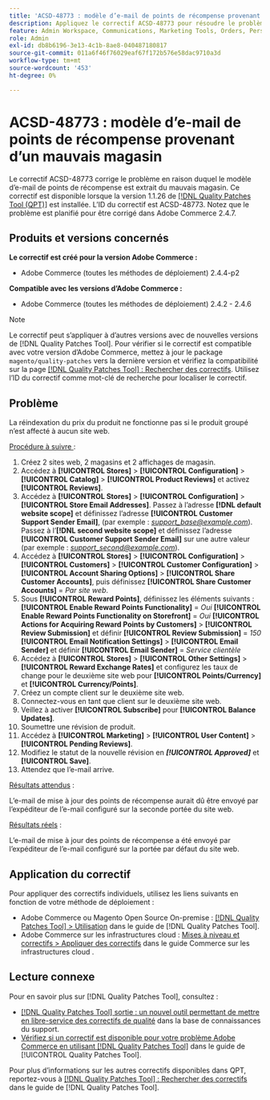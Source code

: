 ```yaml
---
title: 'ACSD-48773 : modèle d’e-mail de points de récompense provenant d’un mauvais magasin'
description: Appliquez le correctif ACSD-48773 pour résoudre le problème d’Adobe Commerce où le modèle d’e-mail de points de récompense est extrait du mauvais magasin.
feature: Admin Workspace, Communications, Marketing Tools, Orders, Personalization, Rewards
role: Admin
exl-id: db8b6196-3e13-4c1b-8ae8-040487180817
source-git-commit: 011a6f46f76029eaf67f172b576e58dac9710a3d
workflow-type: tm+mt
source-wordcount: '453'
ht-degree: 0%

---
```


# ACSD-48773 : modèle d’e-mail de points de récompense provenant d’un mauvais magasin

Le correctif ACSD-48773 corrige le problème en raison duquel le modèle d’e-mail de points de récompense est extrait du mauvais magasin. Ce correctif est disponible lorsque la version 1.1.26 de [[!DNL Quality Patches Tool (QPT)]](https://experienceleague.adobe.com/en/docs/commerce-operations/tools/quality-patches-tool/quality-patches-tool-to-self-serve-quality-patches) est installée. L’ID du correctif est ACSD-48773. Notez que le problème est planifié pour être corrigé dans Adobe Commerce 2.4.7.

## Produits et versions concernés

**Le correctif est créé pour la version Adobe Commerce :**

* Adobe Commerce (toutes les méthodes de déploiement) 2.4.4-p2

**Compatible avec les versions d’Adobe Commerce :**

* Adobe Commerce (toutes les méthodes de déploiement) 2.4.2 - 2.4.6

>[!NOTE]
>
>Le correctif peut s’appliquer à d’autres versions avec de nouvelles versions de [!DNL Quality Patches Tool]. Pour vérifier si le correctif est compatible avec votre version d’Adobe Commerce, mettez à jour le package `magento/quality-patches` vers la dernière version et vérifiez la compatibilité sur la page [[!DNL Quality Patches Tool] : Rechercher des correctifs](https://experienceleague.adobe.com/tools/commerce-quality-patches/index.html). Utilisez l’ID du correctif comme mot-clé de recherche pour localiser le correctif.

## Problème

La réindexation du prix du produit ne fonctionne pas si le produit groupé n’est affecté à aucun site web.

<u>Procédure à suivre </u> :

1. Créez 2 sites web, 2 magasins et 2 affichages de magasin.
1. Accédez à **[!UICONTROL Stores]** > **[!UICONTROL Configuration]** > **[!UICONTROL Catalog]** > **[!UICONTROL Product Reviews]** et activez **[!UICONTROL Reviews]**.
1. Accédez à **[!UICONTROL Stores]** > **[!UICONTROL Configuration]** > **[!UICONTROL Store Email Addresses]**.
Passez à l’adresse **[!DNL default website scope]** et définissez l’adresse **[!UICONTROL Customer Support Sender Email]**, (par exemple : *support_base@example.com*).
Passez à l’**[!DNL second website scope]** et définissez l’adresse **[!UICONTROL Customer Support Sender Email]** sur une autre valeur (par exemple : *support_second@example.com*).
1. Accédez à **[!UICONTROL Stores]** > **[!UICONTROL Configuration]** > **[!UICONTROL Customers]** > **[!UICONTROL Customer Configuration]** > **[!UICONTROL Account Sharing Options]** > **[!UICONTROL Share Customer Accounts]**, puis définissez **[!UICONTROL Share Customer Accounts]** = *Par site web*.
1. Sous **[!UICONTROL Reward Points]**, définissez les éléments suivants :
   **[!UICONTROL Enable Reward Points Functionality]** = *Oui*
   **[!UICONTROL Enable Reward Points Functionality on Storefront]** = *Oui*
   **[!UICONTROL Actions for Acquiring Reward Points by Customers]** > **[!UICONTROL Review Submission]** et définir **[!UICONTROL Review Submission]** = *150*
   **[!UICONTROL Email Notification Settings]** > **[!UICONTROL Email Sender]** et définir **[!UICONTROL Email Sender]** = *Service clientèle*
1. Accédez à **[!UICONTROL Stores]** > **[!UICONTROL Other Settings]** > **[!UICONTROL Reward Exchange Rates]** et configurez les taux de change pour le deuxième site web pour **[!UICONTROL Points/Currency]** et **[!UICONTROL Currency/Points]**.
1. Créez un compte client sur le deuxième site web.
1. Connectez-vous en tant que client sur le deuxième site web.
1. Veillez à activer **[!UICONTROL Subscribe]** pour **[!UICONTROL Balance Updates]**.
1. Soumettre une révision de produit.
1. Accédez à **[!UICONTROL Marketing]** > **[!UICONTROL User Content]** > **[!UICONTROL Pending Reviews]**.
1. Modifiez le statut de la nouvelle révision en ***[!UICONTROL Approved]*** et **[!UICONTROL Save]**.
1. Attendez que l’e-mail arrive.

<u>Résultats attendus</u> :

L’e-mail de mise à jour des points de récompense aurait dû être envoyé par l’expéditeur de l’e-mail configuré sur la seconde portée du site web.

<u>Résultats réels</u> :

L’e-mail de mise à jour des points de récompense a été envoyé par l’expéditeur de l’e-mail configuré sur la portée par défaut du site web.

## Application du correctif

Pour appliquer des correctifs individuels, utilisez les liens suivants en fonction de votre méthode de déploiement :

* Adobe Commerce ou Magento Open Source On-premise : [[!DNL Quality Patches Tool] > Utilisation](/help/tools/quality-patches-tool/usage.md) dans le guide de [!DNL Quality Patches Tool].
* Adobe Commerce sur les infrastructures cloud : [Mises à niveau et correctifs > Appliquer des correctifs](https://experienceleague.adobe.com/docs/commerce-cloud-service/user-guide/develop/upgrade/apply-patches.html) dans le guide Commerce sur les infrastructures cloud .

## Lecture connexe

Pour en savoir plus sur [!DNL Quality Patches Tool], consultez :

* [[!DNL Quality Patches Tool] sortie : un nouvel outil permettant de mettre en libre-service des correctifs de qualité](https://experienceleague.adobe.com/en/docs/commerce-operations/tools/quality-patches-tool/quality-patches-tool-to-self-serve-quality-patches) dans la base de connaissances du support.
* [Vérifiez si un correctif est disponible pour votre problème Adobe Commerce en utilisant [!DNL Quality Patches Tool]](/help/tools/quality-patches-tool/patches-available-in-qpt/check-patch-for-magento-issue-with-magento-quality-patches.md) dans le guide de [!UICONTROL Quality Patches Tool].


Pour plus d’informations sur les autres correctifs disponibles dans QPT, reportez-vous à [[!DNL Quality Patches Tool] : Rechercher des correctifs](https://experienceleague.adobe.com/tools/commerce-quality-patches/index.html) dans le guide de [!DNL Quality Patches Tool].
